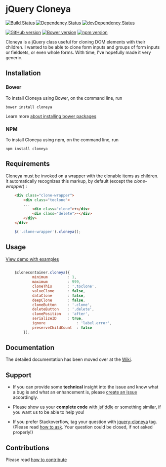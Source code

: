 # jQuery Cloneya 

[![Build Status](https://travis-ci.org/yapapaya/jquery-cloneya.svg?branch=stable)](https://travis-ci.org/yapapaya/jquery-cloneya)
 [![Dependency Status](https://david-dm.org/yapapaya/jquery-cloneya.svg)](https://david-dm.org/yapapaya/jquery-cloneya)
 [![devDependency Status](https://david-dm.org/yapapaya/jquery-cloneya/dev-status.svg)](https://david-dm.org/yapapaya/jquery-cloneya#info=devDependencies)

[![GitHub version](https://badge.fury.io/gh/yapapaya%2Fjquery-cloneya.svg)](http://badge.fury.io/gh/yapapaya%2Fjquery-cloneya)
 [![Bower version](https://badge.fury.io/bo/cloneya.svg)](http://badge.fury.io/bo/cloneya)
 [![npm version](https://badge.fury.io/js/cloneya.svg)](http://badge.fury.io/js/cloneya)
 
Cloneya is a jQuery class useful for cloning DOM elements with their children. I wanted to be able to clone form inputs and groups of form inputs or fieldsets, or even whole forms. With time, I've hopefully made it very generic.

## Installation

### Bower

To install Cloneya using Bower, on the command line, run

```batchfile
bower install cloneya
```

Learn more [about installing bower packages](http://bower.io/#getting-started)

### NPM

To install Cloneya using npm, on the command line, run

```batchfile
npm install cloneya
```

## Requirements


Cloneya must be invoked on a wrapper with the clonable items as children. It automatically recognizes this markup, by default (except the *clone-wrapper*) :


```html
	<div class="clone-wrapper">
		<div class="toclone">
		...
			<div class="clone">+</div>
			<div class="delete">-</div>
		</div>	
	</div>
```

```javascript
	$('.clone-wrapper').cloneya();
```

## Usage

[View demo with examples](http://yapapaya.github.io/jquery-cloneya/demo.html "View a Demo")

```javascript
	
	$clonecontainer.cloneya({
            minimum		    : 1,
            maximum         : 999,
            cloneThis		: '.toclone',
            valueClone		: false,
            dataClone		: false,
            deepClone		: false,
            cloneButton		: '.clone',
            deleteButton	: '.delete',
            clonePosition	: 'after',
            serializeID     : true,
            ignore	    	    : 'label.error',
            preserveChildCount  : false
        });
```

## Documentation

The detailed documentation has been moved over at the [Wiki](https://github.com/yapapaya/jquery-cloneya/wiki).

## Support

 * If you can provide some **technical** insight into the issue and know what a bug is and what an enhancement is, please [create an issue](https://github.com/yapapaya/jquery-cloneya/issues/new) accordingly.

 * Please show us your **complete code** with [jsfiddle](http://jsfiddle.net/) or something similar, if you want us to be able to help you!

 * If you prefer Stackoverflow, tag your question with [jquery-cloneya](http://stackoverflow.com/questions/tagged/jquery-cloneya) tag. (Please read [how to ask](http://stackoverflow.com/help/how-to-ask). Your question could be closed, if not asked properly!) 

## Contributions

Please read [how to contribute](https://github.com/yapapaya/jquery-cloneya/blob/stable/Contributing.md)